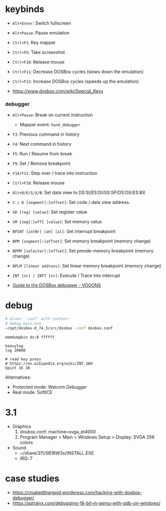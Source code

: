 # keybinds

- `Alt+Enter`: Switch fullscreen
- `Alt+Pause`: Pause emulation
- `Ctrl+F1`: Key mapper
- `Ctrl+F5`: Take screenshot
- `Ctrl+F10`: Release mouse
- `Ctrl+F11`: Decrease DOSBox cycles (slows down the emulation)
- `Ctrl+F12`: Increase DOSBox cycles (speeds up the emulation)

- https://www.dosbox.com/wiki/Special_Keys

### debugger

- `Alt+Pause`: Break on current instruction
    - Mapper event: `hand_debugger`
- `F3`: Previous command in history
- `F4`: Next command in history
- `F5`: Run / Resume from break
- `F9`: Set / Remove breakpoint
- `F10/F11`: Step over / trace into instruction
- `Ctrl+F10`: Release mouse

- `Alt+D/E/S/X/B`: Set data view to DS:SI/ES:DI/SS:SP/DS:DX/ES:BX
- `C / D [segment]:[offset]`: Set code / data view address.
- `SR [reg] [value]`: Set register value
- `SM [seg]:[off] [value]`: Set memory value

- `BPINT [intNr] [ah] [al]`: Set interrupt breakpoint
- `BPM [segment]:[offset]`: Set memory breakpoint (memory change)
- `BPPM [selector]:[offset]`: Set pmode-memory breakpoint (memory change)
- `BPLM [linear address]`: Set linear memory breakpoint (memory change)
- `INT [nr] / INTT [nr]`: Execute / Trace into interrupt

- [Guide to the DOSBox debugger \- VOGONS](https://www.vogons.org/viewtopic.php?t=3944)

# debug

```bash
# Given `.conf` with content:
# debug main.exe
~/opt/dosbox-0_74_3/src/dosbox -conf dosbox.conf
```

```
memdumpbin ds:0 ffffff

heavylog
log 20000

# read key press
# https://en.wikipedia.org/wiki/INT_16H
bpint 16 10
```

Alternatives:

- Protected mode: Watcom Debugger
- Real mode: SoftICE

# 3.1

- Graphics
    1. dosbox.conf: machine=svga_et4000
    2. Program Manager > Main > Windows Setup > Display: SVGA 256 colors
- Sound
    - ~/share/311/SB16W3x/INSTALL.EXE
    - IRQ: 7

# case studies

- https://cloakedthargoid.wordpress.com/hacking-with-dosbox-debugger/
- https://astralvx.com/debugging-16-bit-in-qemu-with-gdb-on-windows/
